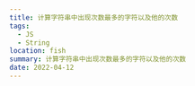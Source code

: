 ```yaml
---
title: 计算字符串中出现次数最多的字符以及他的次数
tags:
  - JS
  - String
location: fish
summary: 计算字符串中出现次数最多的字符以及他的次数
date: 2022-04-12
---
```

